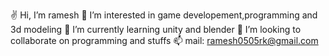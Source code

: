  ✌ Hi, I’m ramesh
 👀 I’m interested in game developement,programming and 3d modeling
 🌱 I’m currently learning unity and blender
 💞️ I’m looking to collaborate on programming and stuffs
 📫 mail: ramesh0505rk@gmail.com

<!---
ramesh0505rk/ramesh0505rk is a ✨ special ✨ repository because its `README.md` (this file) appears on your GitHub profile.
You can click the Preview link to take a look at your changes.
--->
